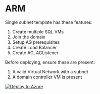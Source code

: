# ARM

Single subnet template has these features:
1. Create multiple SQL VMs
2. Join the domain
3. Setup AG prerequisites
4. Create Load Balancer
5. Create AG, AGListener

Before deploying, ensure these are present:
1. A valid Virtual Network with a subnet
2. A domain controller VM is present

[![Deploy to Azure](https://aka.ms/deploytoazurebutton)](https://portal.azure.com/#create/Microsoft.Template/uri/https%3A%2F%2Fraw.githubusercontent.com%2Fshiva08%2FARM%2Fmain%2Fsingle-subnet.json)
